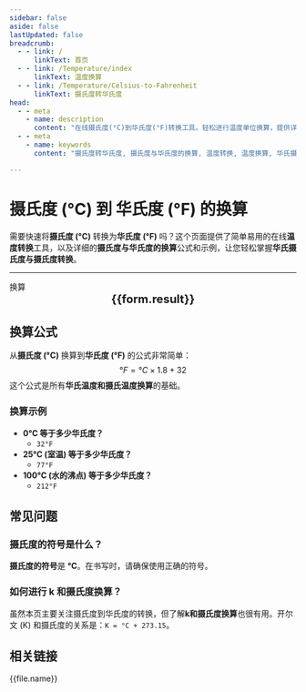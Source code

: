 ```yaml
---
sidebar: false
aside: false
lastUpdated: false
breadcrumb: 
  - - link: /
      linkText: 首页
  - - link: /Temperature/index
      linkText: 温度换算
  - - link: /Temperature/Celsius-to-Fahrenheit
      linkText: 摄氏度转华氏度
head:
  - - meta
    - name: description
      content: "在线摄氏度(°C)到华氏度(°F)转换工具。轻松进行温度单位换算，提供详细的换算公式、示例和常见问题解答，帮助您快速完成摄氏度与华氏度的转换。"
  - - meta
    - name: keywords
      content: "摄氏度转华氏度, 摄氏度与华氏度的换算, 温度转换, 温度换算, 华氏摄氏度与摄氏度转换, 摄氏度的符号, k和摄氏度换算, 华氏温度和摄氏温度换算"

---
```

# 摄氏度 (°C) 到 华氏度 (°F) 的换算

需要快速将**摄氏度 (°C)** 转换为**华氏度 (°F)** 吗？这个页面提供了简单易用的在线**温度转换**工具，以及详细的**摄氏度与华氏度的换算**公式和示例，让您轻松掌握**华氏摄氏度与摄氏度转换**。

---
<script setup>
const seoKey =["温度的单位","开尔文温度与摄氏温度的换算","开氏温度和摄氏温度换算公式","华氏摄氏度与摄氏度转换","摄氏度与开尔文换算","摄氏度的符号","摄氏度转华氏度","温度转换","k和摄氏度换算","华氏温度和摄氏温度换算","摄氏度英文","温度换算","温度单位","摄氏度符号 °C怎么打","摄氏度和开尔文的换算","摄氏度符号","华氏度和摄氏度的换算","温度符号","开尔文和摄氏度的换算","摄氏度和华氏度的换算","华氏度转摄氏度","摄氏度符号 °C"]
import { onMounted, reactive, inject, ref } from 'vue'
import { NButton, NForm, NFormItem, NInput, NInputNumber, NSelect, NCard, useMessage ,NGrid ,NGi } from 'naive-ui'
import { defineClientComponent } from 'vitepress'
import { Temperature } from '../../files';

const convert = inject('convert')

const form = reactive({
  number: null,
  result: '暂无结果',
})

const convertHandler = () => {
  if (form.number !== null && !isNaN(form.number)) {
    const convertedValue = (parseFloat(form.number) * 1.8) + 32
    form.result = `${form.number}°C = ${convertedValue.toFixed(2)}°F`
  } else {
    form.result = '请输入有效的数值。'
  }
}
</script>

<n-form size="large" :model="form">
  <n-form-item label="摄氏度 (°C)">
    <n-input-number v-model:value="form.number" placeholder="输入摄氏度" style="width: 100%" />
  </n-form-item>
  <n-form-item>
    <n-button type="info" @click="convertHandler" block>换算</n-button>
  </n-form-item>
</n-form>
<n-card
  title="摄氏度 (°C) 到 华氏度 (°F) 的换算结果"
  :segmented="{
    content: true,
    footer: 'soft',
  }"
>
  <div  style="text-align:center;font-size:20px;">
    <strong>{{form.result}}</strong>
  </div>
  <template #footer>
    <div>
      <span>使用我们的工具，快速进行摄氏度到华氏度的转换！</span>
    </div>
  </template>
</n-card>

## 换算公式

从**摄氏度 (°C)** 换算到**华氏度 (°F)** 的公式非常简单：
$$ °F = °C \times 1.8 + 32 $$
这个公式是所有**华氏温度和摄氏温度换算**的基础。

### 换算示例
- **0°C 等于多少华氏度？**
  - `32°F`
- **25°C (室温) 等于多少华氏度？**
  - `77°F`
- **100°C (水的沸点) 等于多少华氏度？**
  - `212°F`

## 常见问题

### 摄氏度的符号是什么？
**摄氏度的符号**是 **°C**。在书写时，请确保使用正确的符号。

### 如何进行 k 和摄氏度换算？
虽然本页主要关注摄氏度到华氏度的转换，但了解**k和摄氏度换算**也很有用。开尔文 (K) 和摄氏度的关系是：`K = °C + 273.15`。

## 相关链接
<n-grid x-gap="12" :cols="2">
  <n-gi v-for="(file, index) in Temperature" :key="index">
    <n-button
      text
      tag="a"
      :href="file.path"
      type="info"
    >
      {{file.name}}
    </n-button>
  </n-gi>
</n-grid>